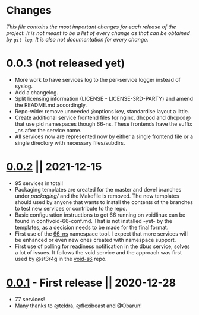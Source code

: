 Changes
=

 *This file contains the most important changes for each release of the project. It is not meant to be a list of every change as that can be obtained by `git log`. It is also not documentation for every change.*

0.0.3 (not released yet)
=
- More work to have services log to the per-service logger instead of syslog.
- Add a changelog.
- Split licensing information  (LICENSE - LICENSE-3RD-PARTY) and amend the README.md accordingly.
- Repo-wide: remove unneeded @options key, standardise layout a little.
- Create additional service frontend files for nginx, dhcpcd and dhcpcd@ that use pid namespaces though 66-ns.
These frontends have the suffix _ns after the service name.
- All services now are represented now by either a single frontend file or a single directory with necessary files/subdirs.

[0.0.2](https://github.com/mobinmob/void-66-services/releases/tag/v0.0.2) || 2021-12-15
=
-   95 services in total!
- Packaging templates  are created for the master and devel branches under _packaging/_ and the Makefile is removed. The new templates should used by anyone that wants to install the contents of the branches to test new services or contribute to the repo.
- Basic configuration instructions to get 66 running on voidlinux can be found in  conf/void-66-conf.md. That is not installed -yet- by the templates, as a decision needs to be made for the final format. 
- First use of the [66-ns](https://web.obarun.org/software/66-tools/v0.0.7.1/66-ns.html) namespace tool. I expect that more services will be enhanced or even new ones created with namespace support.
- First use of polling for readiness notification in the dbus service, solves a lot of issues. It follows the void service and the approach was first used by @st3r4g in the [void-s6](https://github.com/st3r4g/void-s6) repo.

[0.0.1](https://github.com/mobinmob/void-66-services/releases/tag/v0.0.1) - First release || 2020-12-28
=
- 77 services!
- Many thanks to @teldra, @flexibeast and @Obarun!
